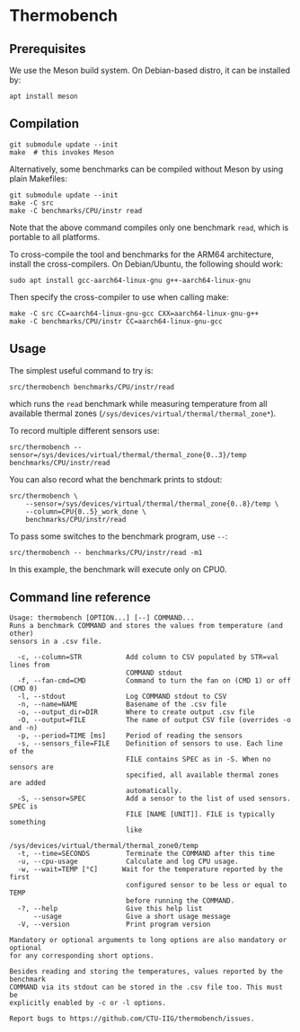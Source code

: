 # Thermobench

## Prerequisites

We use the Meson build system. On Debian-based distro, it can be
installed by:

    apt install meson

## Compilation

    git submodule update --init
	make  # this invokes Meson

Alternatively, some benchmarks can be compiled without Meson by using
plain Makefiles:

    git submodule update --init
	make -C src
	make -C benchmarks/CPU/instr read

Note that the above command compiles only one benchmark `read`, which
is portable to all platforms.

To cross-compile the tool and benchmarks for the ARM64 architecture,
install the cross-compilers. On Debian/Ubuntu, the following should
work:

    sudo apt install gcc-aarch64-linux-gnu g++-aarch64-linux-gnu

Then specify the cross-compiler to use when calling make:

	make -C src CC=aarch64-linux-gnu-gcc CXX=aarch64-linux-gnu-g++
	make -C benchmarks/CPU/instr CC=aarch64-linux-gnu-gcc

## Usage

The simplest useful command to try is:

	src/thermobench benchmarks/CPU/instr/read

which runs the `read` benchmark while measuring temperature from all
available thermal zones (`/sys/devices/virtual/thermal/thermal_zone*`).

To record multiple different sensors use:

	src/thermobench --sensor=/sys/devices/virtual/thermal/thermal_zone{0..3}/temp benchmarks/CPU/instr/read

You can also record what the benchmark prints to stdout:

    src/thermobench \
        --sensor=/sys/devices/virtual/thermal/thermal_zone{0..8}/temp \
        --column=CPU{0..5}_work_done \
	    benchmarks/CPU/instr/read

To pass some switches to the benchmark program, use `--`:

	src/thermobench -- benchmarks/CPU/instr/read -m1

In this example, the benchmark will execute only on CPU0.

## Command line reference

<!-- help start -->
```
Usage: thermobench [OPTION...] [--] COMMAND...
Runs a benchmark COMMAND and stores the values from temperature (and other)
sensors in a .csv file. 

  -c, --column=STR           Add column to CSV populated by STR=val lines from
                             COMMAND stdout
  -f, --fan-cmd=CMD          Command to turn the fan on (CMD 1) or off (CMD 0)
  -l, --stdout               Log COMMAND stdout to CSV
  -n, --name=NAME            Basename of the .csv file
  -o, --output_dir=DIR       Where to create output .csv file
  -O, --output=FILE          The name of output CSV file (overrides -o and -n)
  -p, --period=TIME [ms]     Period of reading the sensors
  -s, --sensors_file=FILE    Definition of sensors to use. Each line of the
                             FILE contains SPEC as in -S. When no sensors are
                             specified, all available thermal zones are added
                             automatically.
  -S, --sensor=SPEC          Add a sensor to the list of used sensors. SPEC is
                             FILE [NAME [UNIT]]. FILE is typically something
                             like
                             /sys/devices/virtual/thermal/thermal_zone0/temp 
  -t, --time=SECONDS         Terminate the COMMAND after this time
  -u, --cpu-usage            Calculate and log CPU usage.
  -w, --wait=TEMP [°C]      Wait for the temperature reported by the first
                             configured sensor to be less or equal to TEMP
                             before running the COMMAND.
  -?, --help                 Give this help list
      --usage                Give a short usage message
  -V, --version              Print program version

Mandatory or optional arguments to long options are also mandatory or optional
for any corresponding short options.

Besides reading and storing the temperatures, values reported by the benchmark
COMMAND via its stdout can be stored in the .csv file too. This must be
explicitly enabled by -c or -l options. 

Report bugs to https://github.com/CTU-IIG/thermobench/issues.
```
<!-- help end -->
